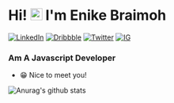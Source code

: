 # Hi! <img src="https://user-images.githubusercontent.com/1303154/88677602-1635ba80-d120-11ea-84d8-d263ba5fc3c0.gif" width="24px" alt="hi"> I'm Enike Braimoh

<p align="left">
<a href="https://www.linkedin.com/in/umar-muhammad-zakari/">
<img src="https://img.shields.io/badge/-LinkedIn-%233781da" alt="LinkedIn"/></a> 
<a href="https://www.dribbble.com/mhstr_unique">
<img src="https://img.shields.io/badge/-Dribbble-%23ff5798" alt="Dribbble"/></a> 
<a href="https://www.twitter.com/mhstr_unique">
<img src="https://img.shields.io/badge/-Twitter-%231DA1F2" alt="Twitter" /></a> 
<a href="https://www.instagram.com/mhstr_unique">
<img src="https://img.shields.io/badge/-Instagram-%23ff5798" alt="IG" /></a>
</p>

### Am A Javascript Developer

- 😁 Nice to meet you!

![Anurag's github stats](https://github-readme-stats.vercel.app/api?username=umarmuhd&show_icons=true&title_color=ffffff&theme=dracula&icon_color=#7FFF00)

<!--
**enikebraimoh/enikebraimoh** is a ✨ _special_ ✨ repository because its `README.md` (this file) appears on your GitHub profile.

Here are some ideas to get you started:

- 🔭 I’m currently working on ...
- 🌱 I’m currently learning ...
- 👯 I’m looking to collaborate on ...
* 🤔 I’m looking for help with ...
- 💬 Ask me about ...
- 📫 How to reach me: ...
- 😄 Pronouns: ...
- ⚡ Fun fact: ...
-->
